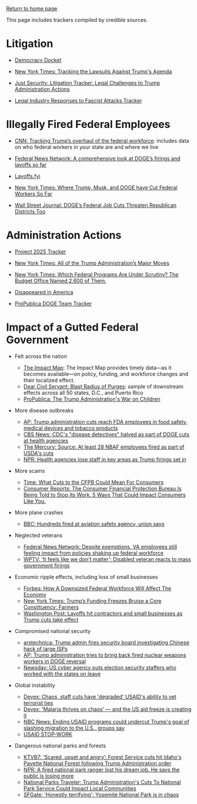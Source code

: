 [Return to home page](README.md)

This page includes trackers compiled by credible sources.

# Litigation
* [Democracy Docket](https://www.democracydocket.com/)

* [New York Times: Tracking the Lawsuits Against Trump's Agenda](https://www.nytimes.com/interactive/2025/us/trump-administration-lawsuits.html?unlocked_article_code=1.xE4.9VlA.NZSFkQ8LDwnT&smid=url-share)

* [Just Security: Litigation Tracker: Legal Challenges to Trump Administration Actions](https://www.justsecurity.org/107087/tracker-litigation-legal-challenges-trump-administration/)

* [Legal Industry Responses to Fascist Attacks Tracker](https://docs.google.com/spreadsheets/d/1J_bcoMqt46L05As7GN4ZqH4j6XKeI-Dm4ytJPRFtrwo/edit?gid=287708862#gid=287708862)

# Illegally Fired Federal Employees
* [CNN: Tracking Trump’s overhaul of the federal workforce](https://www.cnn.com/politics/tracking-federal-workforce-firings-dg/index.html): includes data on who federal workers in your state are and where we live

* [Federal News Network: A comprehensive look at DOGE’s firings and layoffs so far](https://federalnewsnetwork.com/agency-oversight/2025/02/a-comprehensive-look-at-doges-firings-and-layoffs-so-far/)
* [Layoffs.fyi](https://layoffs.fyi/)
* [New York Times: Where Trump, Musk, and DOGE have Cut Federal Workers So Far](https://www.nytimes.com/interactive/2025/02/11/us/politics/trump-musk-doge-federal-workers.html?unlocked_article_code=1.xE4.nznv.BSeYFQdp-gw9&smid=url-share)
* [Wall Street Journal: DOGE’s Federal Job Cuts Threaten Republican Districts Too](https://www.wsj.com/politics/policy/federal-workers-doge-job-cuts-maps-988416ec)

# Administration Actions
* [Project 2025 Tracker](https://www.project2025.observer/)

* [New York Times: All of the Trump Administration’s Major Moves](https://www.nytimes.com/interactive/2025/us/trump-agenda-2025.html?unlocked_article_code=1.xE4.qNem.x-SBcxh2p2Mt&smid=url-share)

* [New York Times: Which Federal Programs Are Under Scrutiny? The Budget Office Named 2,600 of Them.](https://www.nytimes.com/interactive/2025/01/28/upshot/federal-programs-funding-trump-omb.html?unlocked_article_code=1.s04.7nEL.x2963ohitDJR&amp;smid=nytcore-ios-share&amp;referringSource=articleShare)

* [Disappeared in America](https://theimmigrationhub.shorthandstories.com/disappeared-in-america/)

* [ProPublica DOGE Team Tracker](https://projects.propublica.org/elon-musk-doge-tracker/)

# Impact of a Gutted Federal Government
* Felt across the nation
   * [The Impact Map](https://theimpactproject.org/the-impact-map/): The Impact Map provides timely data—as it becomes available—on policy, funding, and workforce changes and their localized effect.
   * [Dear Civil Servant: Blast Radius of Purges](https://www.ifyoucankeepit.org/p/blast-radius-of-purges): sample of downstream effects across all 50 states, D.C., and Puerto Rico    
   * [ProPublica: The Trump Administration's War on Children](https://www.propublica.org/article/how-trump-budget-cuts-harm-kids-child-care-education-abuse)

* More disease outbreaks
    * [AP: Trump administration cuts reach FDA employees in food safety, medical devices and tobacco products](https://apnews.com/article/fda-job-cuts-trump-hhs-kennedy-cdc-nih-76dee97eee8209b2605fadac34427aab)
    * [CBS News: CDC's "disease detectives" halved as part of DOGE cuts at health agencies](https://www.cbsnews.com/news/cdc-disease-detectives-doge-cuts-health-agencies/)
    * [The Mercury: Source: At least 28 NBAF employees fired as part of USDA's cuts](https://themercury.com/news/source-at-least-28-nbaf-employees-fired-as-part-of-usdas-cuts/article_12087e38-ed5a-11ef-9771-87bba050d7f1.html)
    * [NPR: Health agencies lose staff in key areas as Trump firings set in](https://www.npr.org/sections/shots-health-news/2025/02/17/nx-s1-5300052/federal-employees-layoffs-cdc-nih-fda)

* More scams
    * [Time: What Cuts to the CFPB Could Mean For Consumers](https://time.com/7222139/consumer-financial-protection-bureau-cuts/)
    * [Consumer Reports: The Consumer Financial Protection Bureau Is Being Told to Stop Its Work. 5 Ways That Could Impact Consumers Like You.](https://www.consumerreports.org/consumer-protection/how-cfpb-changes-could-impact-consumers-a2527371632/)

* More plane crashes
    * [BBC: Hundreds fired at aviation safety agency, union says](https://www.bbc.com/news/articles/cly9y1e1kpjo)

* Neglected veterans
    * [Federal News Network: Despite exemptions, VA employees still feeling impact from policies shaking up federal workforce](https://federalnewsnetwork.com/veterans-affairs/2025/02/va-employees-feel-impact-from-policies-shaking-up-federal-workforce-despite-exemptions/)
    * [WPTV: 'It feels like we don't matter': Disabled veteran reacts to mass government firings](https://www.wptv.com/wptv-investigates/it-feels-like-we-dont-matter-disabled-veteran-reacts-to-mass-government-firings)

* Economic ripple effects, including loss of small businesses
    * [Forbes: How A Downsized Federal Workforce Will Affect The Economy](https://www.forbes.com/sites/edwardsegal/2025/02/13/the-challenges-and-opportunities-of-a-downsized-federal-workforce/)
    * [New York Times: Trump’s Funding Freezes Bruise a Core Constituency: Farmers](https://www.nytimes.com/2025/02/13/us/politics/trump-funding-freeze-farmers.html)
    * [Washington Post: Layoffs hit contractors and small businesses as Trump cuts take effect](https://www.washingtonpost.com/business/2025/02/06/layoffs-furloughs-government-contracts-grants/)

* Compromised national security
    * [arstechnica: Trump admin fires security board investigating Chinese hack of large ISPs ](https://arstechnica.com/tech-policy/2025/01/trump-admin-fires-homeland-security-advisory-boards-blaming-agendas/)
    * [AP: Trump administration tries to bring back fired nuclear weapons workers in DOGE reversal](https://apnews.com/article/nuclear-doge-firings-trump-federal-916e6819104f04f44c345b7dde4904d5)
    * [Newsday: US cyber agency puts election security staffers who worked with the states on leave](https://www.newsday.com/news/nation/election-security-cisa-kristi-noem-cybersecurity-l51477)


* Global instability
    * [Devex: Chaos, staff cuts have 'degraded' USAID's ability to vet terrorist ties](https://www.devex.com/news/chaos-staff-cuts-have-degraded-usaid-s-ability-to-vet-terrorist-ties-109357)
    * [Devex: 'Malaria thrives on chaos' — and the US aid freeze is creating it](https://www.devex.com/news/malaria-thrives-on-chaos-and-the-us-aid-freeze-is-creating-it-109288)
    * [NBC News: Ending USAID programs could undercut Trump's goal of slashing migration to the U.S., groups say](https://www.nbcnews.com/news/latino/cutting-usaid-migration-us-border-rcna191169)
    * [USAID STOP-WORK](https://www.usaidstopwork.com/)

* Dangerous national parks and forests
    * [KTVB7: ‘Scared, upset and angry’: Forest Service cuts hit Idaho's Payette National Forest following Trump Administration order](https://www.ktvb.com/article/news/local/scared-upset-and-angry-forest-service-cuts-hit-idahos-payette-national-forest-following-trump-administration-order/277-baa5c585-4982-4498-ac3a-dc3d3788d0a6)
    * [NPR: A fired national park ranger lost his dream job. He says the public is losing more](https://www.npr.org/2025/02/17/nx-s1-5298684/national-park-ranger-trump-job-cuts-nps)
    * [National Parks Traveler: Trump Administration's Cuts To National Park Service Could Impact Local Communities](https://www.nationalparkstraveler.org/2025/02/trump-administrations-cuts-national-park-service-could-impact-local-communities)
    * [SFGate: 'Honestly terrifying': Yosemite National Park is in chaos](https://www.sfgate.com/california-parks/article/yosemite-national-park-in-chaos-20163260.php)
